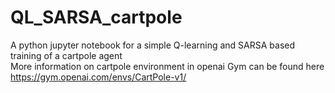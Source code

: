 # QL_SARSA_cartpole
A python jupyter notebook for a simple Q-learning and SARSA based training of a cartpole agent \
More information on cartpole environment in openai Gym can be found here https://gym.openai.com/envs/CartPole-v1/
